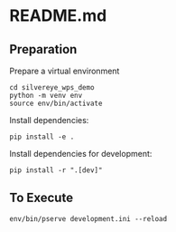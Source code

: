 
# README.md


## Preparation

Prepare a virtual environment

```shell
cd silvereye_wps_demo
python -m venv env
source env/bin/activate
```

Install dependencies:
```shell
pip install -e .
```

Install dependencies for development:
```shell
pip install -r ".[dev]"
```

## To Execute 

```shell
env/bin/pserve development.ini --reload

```

